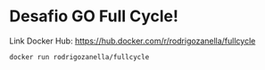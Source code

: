 # Desafio GO Full Cycle!

Link Docker Hub:
https://hub.docker.com/r/rodrigozanella/fullcycle

```
docker run rodrigozanella/fullcycle
```